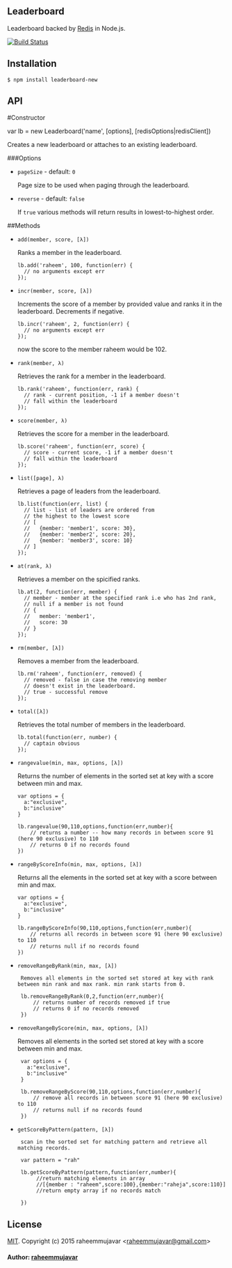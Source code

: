 Leaderboard
-----------

Leaderboard backed by [Redis](http://redis.io) in Node.js. 

[![Build Status](https://www.npmjs.com/package/leaderboard-new)](https://www.npmjs.com/package/leaderboard-new)

Installation
------------

    $ npm install leaderboard-new

API
---

#Constructor

  var lb = new Leaderboard('name', [options], [redisOptions|redisClient])

Creates a new leaderboard or attaches to an existing leaderboard.

###Options

  - `pageSize` - default: `0`

    Page size to be used when paging through the leaderboard.

  - `reverse` - default: `false`

    If `true` various methods will return results in lowest-to-highest order.

##Methods

  - `add(member, score, [λ])`

    Ranks a member in the leaderboard.

        lb.add('raheem', 100, function(err) {
          // no arguments except err
        });

  - `incr(member, score, [λ])`

    Increments the score of a member by provided value and ranks it in the leaderboard. Decrements if negative.

        lb.incr('raheem', 2, function(err) {
          // no arguments except err
        });
    now the score to the member raheem would be 102.

  - `rank(member, λ)`

    Retrieves the rank for a member in the leaderboard.

        lb.rank('raheem', function(err, rank) {
          // rank - current position, -1 if a member doesn't
          // fall within the leaderboard
        });

  - `score(member, λ)`

    Retrieves the score for a member in the leaderboard.

        lb.score('raheem', function(err, score) {
          // score - current score, -1 if a member doesn't
          // fall within the leaderboard
        });

  - `list([page], λ)`

    Retrieves a page of leaders from the leaderboard.

        lb.list(function(err, list) {
          // list - list of leaders are ordered from
          // the highest to the lowest score
          // [
          //   {member: 'member1', score: 30},
          //   {member: 'member2', score: 20},
          //   {member: 'member3', score: 10}
          // ]
        });

  - `at(rank, λ)`

    Retrieves a member on the spicified ranks.

        lb.at(2, function(err, member) {
          // member - member at the specified rank i.e who has 2nd rank,
          // null if a member is not found
          // {
          //   member: 'member1',
          //   score: 30
          // }
        });

  - `rm(member, [λ])`

    Removes a member from the leaderboard.

        lb.rm('raheem', function(err, removed) {
          // removed - false in case the removing member 
          // doesn't exist in the leaderboard.
          // true - successful remove
        });

  - `total([λ])`

    Retrieves the total number of members in the leaderboard.

        lb.total(function(err, number) {
          // captain obvious
        });

  - `rangevalue(min, max, options, [λ])`

    Returns the number of elements in the sorted set at key with a score between min and max.

        var options = {
          a:"exclusive",
          b:"inclusive"
        }

        lb.rangevalue(90,110,options,function(err,number){
            // returns a number -- how many records in between score 91 (here 90 exclusive) to 110
            // returns 0 if no records found
        })

  - `rangeByScoreInfo(min, max, options, [λ])`

    Returns all the elements in the sorted set at key with a score between min and max.

        var options = {
          a:"exclusive",
          b:"inclusive"
        }

        lb.rangeByScoreInfo(90,110,options,function(err,number){
            // returns all records in between score 91 (here 90 exclusive) to 110
            // returns null if no records found
        })

   - `removeRangeByRank(min, max, [λ])`

          Removes all elements in the sorted set stored at key with rank between min rank and max rank. min rank starts from 0.

          lb.removeRangeByRank(0,2,function(err,number){
              // returns number of records removed if true
              // returns 0 if no records removed
          })

   - `removeRangeByScore(min, max, options, [λ])`

        Removes all elements in the sorted set stored at key with a score between min and max.

          var options = {
            a:"exclusive",
            b:"inclusive"
          }

          lb.removeRangeByScore(90,110,options,function(err,number){
              // remove all records in between score 91 (here 90 exclusive) to 110
              // returns null if no records found
          })

   - `getScoreByPattern(pattern, [λ])`

          scan in the sorted set for matching pattern and retrieve all matching records.

          var pattern = "rah"

          lb.getScoreByPattern(pattern,function(err,number){
               //return matching elements in array
               //[{member : "raheem",score:100},{member:"raheja",score:110}]
               //return empty array if no records match

          })



## License 

[MIT](http://en.wikipedia.org/wiki/MIT_License#License_terms). Copyright (c) 2015 raheemmujavar &lt;raheemmujavar@gmail.com&gt;

#### Author: [raheemmujavar](https://github.com/raheemmujavar/leaderboard-new)
